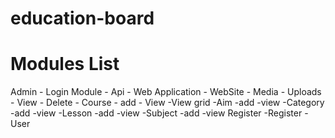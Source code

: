 # education-board
# Modules List
Admin	- Login Module
		- Api
		- Web Application
		- WebSite
	- Media
		- Uploads
		- View
		- Delete
	- Course
		- add
		- View
		-View grid
	-Aim
		-add
		-view
	-Category
		-add
		-view
	-Lesson
		-add
		-view
	-Subject
		-add
		-view
Register   -Register
	   -User
	   
